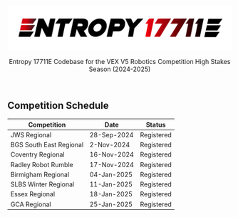 ![Entropy Logo](https://github.com/BiancaIvanova/Entropy-17711E-High-Stakes/raw/main/EntropyLogo%404xWhite.png)
<div align="center">
  Entropy 17711E Codebase for the VEX V5 Robotics Competition High Stakes Season (2024-2025)
</div>

&nbsp;
## Competition Schedule

| Competition                    | Date         | Status     |
|--------------------------------|--------------|------------|
| JWS Regional                   | 28-Sep-2024  | Registered |
| BGS South East Regional        | 2-Nov-2024   | Registered |
| Coventry Regional              | 16-Nov-2024  | Registered |
| Radley Robot Rumble            | 17-Nov-2024  | Registered |
| Birmigham Regional             | 04-Jan-2025  | Registered |
| SLBS Winter Regional           | 11-Jan-2025  | Registered |
| Essex Regional                 | 18-Jan-2025  | Registered |
| GCA Regional                   | 25-Jan-2025  | Registered |
